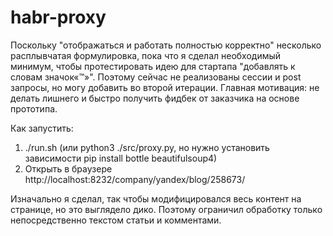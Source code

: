 # habr-proxy

Поскольку "отображаться и работать полностью корректно" несколько расплывчатая формулировка, пока что я сделал необходимый минимум, чтобы протестировать идею для стартапа "добавлять к словам значок«™»". Поэтому сейчас не реализованы сессии и post запросы, но могу добавить во второй итерации. Главная мотивация: не делать лишнего и быстро получить фидбек от заказчика на основе прототипа.

Как запустить: 
1) ./run.sh (или python3 ./src/proxy.py, но нужно установить зависимости pip install bottle beautifulsoup4)
2) Открыть в браузере http://localhost:8232/company/yandex/blog/258673/


Изначально я сделал, так чтобы модифицировался весь контент на странице, но это выглядело дико. Поэтому ограничил обработку только непосредственно текстом статьи и комментами.
